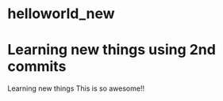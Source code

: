 # helloworld_new
Learning new things 
using 2nd commits
=======
Learning new things
This is so awesome!!

